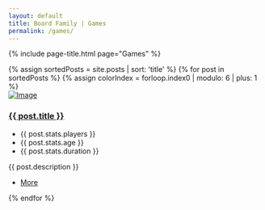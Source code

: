 ```yaml
---
layout: default
title: Board Family | Games
permalink: /games/
---
```

{% include page-title.html page="Games" %}

<section class="mainContent full-width clearfix">
  <div class="container">
    <div class="row">
      <!-- <div class="col-md-3 col-md-push-9 col-sm-5 col-sm-push-7 col-xs-12">
        <aside>
          <div class="panel panel-default courseSidebar">
            <div class="panel-heading bg-color-1 border-color-1">
              <h3 class="panel-title">Search</h3>
            </div>
            <div class="panel-body">
              <div class="input-group">
                <input type="text" class="form-control" placeholder="Enter Your Search" aria-describedby="basic-addon2">
                <span class="input-group-addon" id="basic-addon2"><input class="btn btn-primary bg-color-1" type="submit" value="Search"></span>
              </div>
            </div>
          </div>
          <div class="panel panel-default courseSidebar">
            <div class="panel-heading bg-color-2 border-color-2">
              <h3 class="panel-title">Filter By</h3>
            </div>
            <div class="panel-body">
              <div class="lightDrop">
                <select name="guiest_id4" id="guiest_id4" class="select-drop">
                  <option value="0">All Classes</option>
                  <option value="1">One</option>
                  <option value="2">Two</option>
                  <option value="3">Three</option>
                </select>
              </div>
              <div class="lightDrop">
                <select name="guiest_id5" id="guiest_id5" class="select-drop">
                  <option value="0">Ages</option>
                  <option value="1">3</option>
                  <option value="2">4</option>
                  <option value="3">5</option>
                </select>
              </div>
              <div class="priceRange">
                <div class="price-slider-inner">
                  <span class="amount-wrapper">
                    Price:
                    <input type="text" id="price-amount-1" readonly>
                    <strong>-</strong>
                    <input type="text" id="price-amount-2" readonly>
                  </span>
                  <div id="price-range"></div>
                </div>
                <input class="btn btn-primary bg-color-2" type="submit" value="Filter">
              </div>
            </div>
          </div>
        </aside>
      </div> -->
      <div class="col-12">
        {% assign sortedPosts = site.posts | sort: 'title' %}
        {% for post in sortedPosts %}
        {% assign colorIndex = forloop.index0 | modulo: 6 | plus: 1 %}
        <div class="media courseList couresListPage">
          <a class="media-left border-color-{{colorIndex}}" href="{{post.url}}">
            <img class="media-object" src="http://via.placeholder.com/270x200" alt="Image">
          </a>
          <div class="media-body">
            <h3 class="media-heading"><a href="{{post.url}}" class="color-{{colorIndex}}">{{ post.title }}</a></h3>
            <ul class="list-inline">
              <li><i class="fa fa-users" aria-hidden="true"></i> {{ post.stats.players }}</li>
              <li><i class="fa fa-child" aria-hidden="true"></i> {{ post.stats.age }}</li>
              <li><i class="fa fa-clock" aria-hidden="true"></i> {{ post.stats.duration }}</li>
            </ul>
            <p>{{ post.description }}</p>
            <ul class="list-inline btn-color-{{colorIndex}} btnPart">
              <li><a href="{{post.url}}" class="btn btn-link pl0"><i class="fa fa-angle-double-right" aria-hidden="true"></i> More</a></li>
            </ul>
          </div>
        </div>
        {% endfor %}
      </div>
    </div>
  </div>
</section>